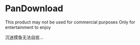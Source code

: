 # PanDownload
This product may not be used for commercial purposes Only for entertainment to enjoy

沉迷摸鱼无法自拔...
